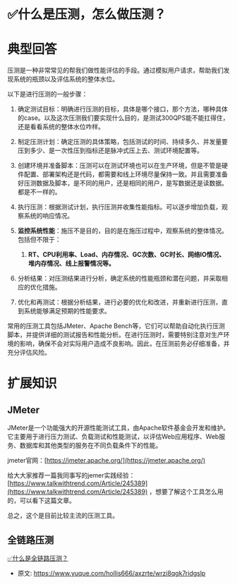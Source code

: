 # ✅什么是压测，怎么做压测？
<!--page header-->

<a name="VedSc"></a>
# 典型回答

压测是一种非常常见的帮我们做性能评估的手段。通过模拟用户请求，帮助我们发现系统的瓶颈以及评估系统的整体水位。

以下是进行压测的一般步骤：

1. 确定测试目标：明确进行压测的目标，具体是哪个接口，那个方法，哪种具体的case。以及这次压测我们要实现什么目的，是测试300QPS能不能扛得住，还是看看系统的整体水位咋样。

2. 制定压测计划：确定压测的具体策略，包括测试的时间、持续多久、并发量要压到多少、是一次性压到指标还是脉冲式压上去、测试环境配置等。

3. 创建环境并准备脚本：压测可以在测试环境也可以在生产环境，但是不管是硬件配置、部署架构还是代码，都需要和线上环境尽量保持一致。并且需要准备好压测数据及脚本，是不同的用户，还是相同的用户，是写数据还是读数据。都是不一样的。

4. 执行压测：根据测试计划，执行压测并收集性能指标。可以逐步增加负载，观察系统的响应情况。

5. **监控系统性能**：施压不是目的，目的是在施压过程中，观察系统的整体情况。包括但不限于：
   1. **RT、CPU利用率、Load、内存情况、GC次数、GC时长、网络IO情况、堆内存情况、线上报警情况等。**

6. 分析结果：对压测结果进行分析，确定系统的性能瓶颈和潜在问题，并采取相应的优化措施。

7. 优化和再测试：根据分析结果，进行必要的优化和改进，并重新进行压测，直到系统能够满足预期的性能要求。

常用的压测工具包括JMeter、Apache Bench等，它们可以帮助自动化执行压测脚本，并提供详细的测试报告和性能分析。在进行压测时，需要特别注意对生产环境的影响，确保不会对实际用户造成不良影响。因此，在压测前务必仔细准备，并充分评估风险。

<a name="wrkOV"></a>
# 扩展知识

<a name="uidYs"></a>
## JMeter

JMeter是一个功能强大的开源性能测试工具，由Apache软件基金会开发和维护。它主要用于进行压力测试、负载测试和性能测试，以评估Web应用程序、Web服务、数据库和其他类型的服务在不同负载条件下的性能。

jmeter官网：[https://jmeter.apache.org/](https://jmeter.apache.org/)

给大大家推荐一篇我同事写的jemer实践经验：[https://www.talkwithtrend.com/Article/245389](https://www.talkwithtrend.com/Article/245389)  ，想要了解这个工具怎么用的，可以看下这篇文章。

总之，这个是目前比较主流的压测工具。

<a name="ZBPRt"></a>
## 全链路压测

[✅什么是全链路压测？](https://www.yuque.com/hollis666/axzrte/igx3g283upzhgpm4?view=doc_embed)


<!--page footer-->
- 原文: <https://www.yuque.com/hollis666/axzrte/wrzi8qgk7ridgslp>
